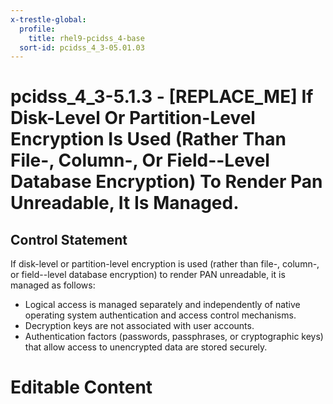 ```yaml
---
x-trestle-global:
  profile:
    title: rhel9-pcidss_4-base
  sort-id: pcidss_4_3-05.01.03
---
```


# pcidss_4_3-5.1.3 - \[REPLACE_ME\] If Disk-Level Or Partition-Level Encryption Is Used (Rather Than File-, Column-, Or Field--Level Database Encryption) To Render Pan Unreadable, It Is Managed.

## Control Statement

If disk-level or partition-level encryption is used (rather than file-, column-, or
field--level database encryption) to render PAN unreadable, it is managed as follows:
- Logical access is managed separately and independently of native operating system
authentication and access control mechanisms.
- Decryption keys are not associated with user accounts.
- Authentication factors (passwords, passphrases, or cryptographic keys) that allow
access to unencrypted data are stored securely.

# Editable Content

<!-- Make additions and edits below -->
<!-- The above represents the contents of the control as received by the profile, prior to additions. -->
<!-- If the profile makes additions to the control, they will appear below. -->
<!-- The above markdown may not be edited but you may edit the content below, and/or introduce new additions to be made by the profile. -->
<!-- If there is a yaml header at the top, parameter values may be edited. Use --set-parameters to incorporate the changes during assembly. -->
<!-- The content here will then replace what is in the profile for this control, after running profile-assemble. -->
<!-- The current profile has no added parts for this control, but you may add new ones here. -->
<!-- Each addition must have a heading either of the form ## Control my_addition_name -->
<!-- or ## Part a. (where the a. refers to one of the control statement labels.) -->
<!-- "## Control" parts are new parts added after the statement part. -->
<!-- "## Part" parts are new parts added into the top-level statement part with that label. -->
<!-- Subparts may be added with nested hash levels of the form ### My Subpart Name -->
<!-- underneath the parent ## Control or ## Part being added -->
<!-- See https://oscal-compass.github.io/compliance-trestle/tutorials/ssp_profile_catalog_authoring/ssp_profile_catalog_authoring for guidance. -->
